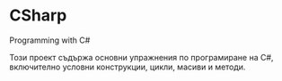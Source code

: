 # CSharp
Programming with C#

Този проект съдържа основни упражнения по програмиране на C#, включително условни конструкции, цикли, масиви и методи.
